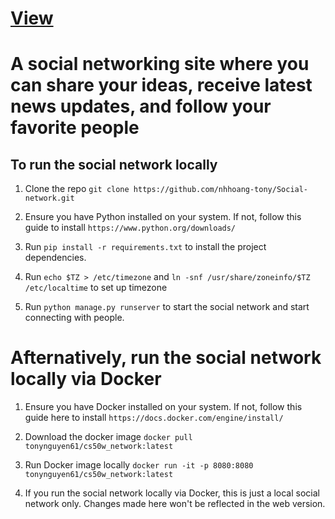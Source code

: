 # <a href="https://socialnetwork.tonynguyen61.com" target="_blank" rel="noopener noreferrer">View</a>

# A social networking site where you can share your ideas, receive latest news updates, and follow your favorite people

## To run the social network locally

1. Clone the repo `git clone https://github.com/nhhoang-tony/Social-network.git` 

2. Ensure you have Python installed on your system. If not, follow this guide to install `https://www.python.org/downloads/`

3. Run `pip install -r requirements.txt` to install the project dependencies.

4. Run `echo $TZ > /etc/timezone` and `ln -snf /usr/share/zoneinfo/$TZ /etc/localtime` to set up timezone

5. Run `python manage.py runserver` to start the social network and start connecting with people.

# Afternatively, run the social network locally via Docker

1. Ensure you have Docker installed on your system. If not, follow this guide here to install `https://docs.docker.com/engine/install/`

2. Download the docker image `docker pull tonynguyen61/cs50w_network:latest`

3. Run Docker image locally `docker run -it -p 8080:8080 tonynguyen61/cs50w_network:latest`

4. If you run the social network locally via Docker, this is just a local social network only. Changes made here won't be reflected in the web version.
